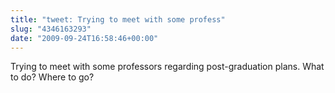 ```yaml
---
title: "tweet: Trying to meet with some profess"
slug: "4346163293"
date: "2009-09-24T16:58:46+00:00"
---
```

Trying to meet with some professors regarding post-graduation plans. What to do? Where to go?